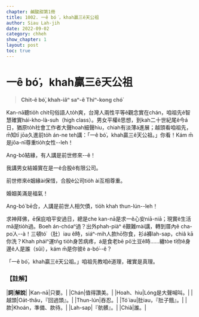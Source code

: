 ```yaml
---
chapter: 鹹酸甜第1冊
title: 1002. 一ê bó͘，khah贏三ê天公祖
author: Siau Lah-jih
date: 2022-09-02
category: chheh
show_chapter: 1
layout: post
toc: true
---
```


# 一ê bó͘，khah贏三ê天公祖
>**Chi̍t-ê bó͘, khah-iâⁿ saⁿ-ê Thiⁿ-kong chó͘**

Kan-nā聽tio̍h chit句俗語人to̍h爽，台灣人兩性平等ê觀念實在chán，咱祖先ê智慧確實hái-kho-là-suh（high class）。男女平權ê思想，到kah二十世紀尾ê今á日，猶原to̍h社會工作者大聲hoah細聲hiu，chiah有淡薄á進展；越頭看咱祖先，m̄知tī jōa久進前to̍h án-ne teh講：「一ê bó͘，khah贏三ê天公祖。」你看！Kám m̄是jōa-nī尊重tio̍h女性--leh！

Ang-bó͘結緣，有人講是前世修來--ê！

我講男女結婚實在是一ê合股ê有限公司。

前世修來ê姻緣ài保惜，合股ê公司tio̍h ài互相尊重。

婚姻美滿是福氣！

Ang-bó͘ bē合，人講是前世人相欠債，tio̍h khah thun-lún--leh！

求神拜佛，ē保庇咱平安過日，總是che kan-nā是求一ê心安niā-niā；現實ê生活mā是tio̍h過。Boeh án-chóaⁿ過？出外phah-piàⁿ ê艱難mài講，轉到厝內ê cha-po͘人--à！三頓tó͘ （肚）iau ê時，siáⁿ-mih人款hō͘你食，衫á褲lah-sap，chiâ kā你洗？Khah pháiⁿ運tn̄g tio̍h身苦病疼，á是食老bē pō͘土豆ê時……纏tòe tī你ê身邊ê人是誰（sûi），kám m̄是你彼ê a-bó͘--ê？

「一ê bó͘，khah贏三ê天公祖。」咱祖先教咱ê道理，確實是真理。

### 【註解】
|**詞**|**解說**|
|Kan-nā|只要。|
|Chán|值得讚美。|
|Hoah、hiu|Lóng是大聲喊叫。|
|越頭|Oa̍t-thâu，『回過頭』。|
|Thun-lún|吞忍。|
|Tó͘ iau|肚iau，『肚子餓』。|
|款|Khoán，準備、款待。|
|Lah-sap|『骯髒』。|
|Chiâ|誰。|
<!--stackedit_data:
eyJoaXN0b3J5IjpbLTMxMTU2NTk5LDczMDk5ODExNl19
-->